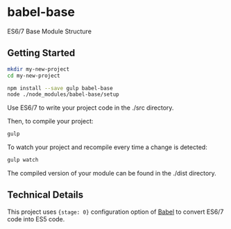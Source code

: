 # babel-base
ES6/7 Base Module Structure

## Getting Started

```bash
mkdir my-new-project
cd my-new-project

npm install --save gulp babel-base
node ./node_modules/babel-base/setup
```

Use ES6/7 to write your project code in the ./src directory.


Then, to compile your project:

```bash
gulp
```

To watch your project and recompile every time a change is detected:

```bash
gulp watch
```

The compiled version of your module can be found in the ./dist directory.

## Technical Details

This project uses `{stage: 0}` configuration option of [Babel](https://github.com/babel/babel) to convert ES6/7 code into ES5 code.
